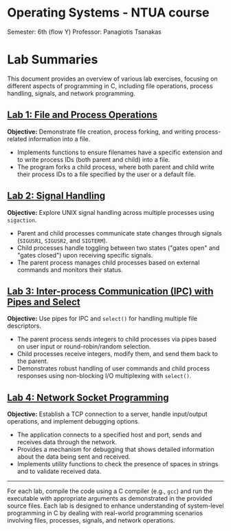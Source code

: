# Operating Systems - NTUA course

Semester: 6th (flow Y)
Professor: Panagiotis Tsanakas


# Lab Summaries

This document provides an overview of various lab exercises, focusing on different aspects of programming in C, including file operations, process handling, signals, and network programming.

## [Lab 1: File and Process Operations](./lab1)

**Objective:** Demonstrate file creation, process forking, and writing process-related information into a file.

- Implements functions to ensure filenames have a specific extension and to write process IDs (both parent and child) into a file.
- The program forks a child process, where both parent and child write their process IDs to a file specified by the user or a default file.

## [Lab 2: Signal Handling](./lab2)

**Objective:** Explore UNIX signal handling across multiple processes using `sigaction`.

- Parent and child processes communicate state changes through signals (`SIGUSR1`, `SIGUSR2`, and `SIGTERM`).
- Child processes handle toggling between two states ("gates open" and "gates closed") upon receiving specific signals.
- The parent process manages child processes based on external commands and monitors their status.

## [Lab 3: Inter-process Communication (IPC) with Pipes and Select](./lab3)

**Objective:** Use pipes for IPC and `select()` for handling multiple file descriptors.

- The parent process sends integers to child processes via pipes based on user input or round-robin/random selection.
- Child processes receive integers, modify them, and send them back to the parent.
- Demonstrates robust handling of user commands and child process responses using non-blocking I/O multiplexing with `select()`.

## [Lab 4: Network Socket Programming](./lab4)

**Objective:** Establish a TCP connection to a server, handle input/output operations, and implement debugging options.

- The application connects to a specified host and port, sends and receives data through the network.
- Provides a mechanism for debugging that shows detailed information about the data being sent and received.
- Implements utility functions to check the presence of spaces in strings and to validate received data.

---

For each lab, compile the code using a C compiler (e.g., `gcc`) and run the executable with appropriate arguments as demonstrated in the provided source files. Each lab is designed to enhance understanding of system-level programming in C by dealing with real-world programming scenarios involving files, processes, signals, and network operations.
